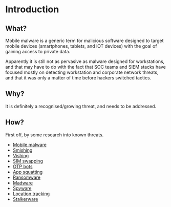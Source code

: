 # Introduction

## What?

Mobile malware is a generic term for malicious software designed to target mobile devices (smartphones, tablets, and iOT devices) with the goal of gaining access to private data.

Apparently it is still not as pervasive as malware designed for workstations, and that may have to do with the fact that SOC teams and SIEM stacks have focused mostly on detecting workstation and corporate network threats, and that it was only a matter of time before hackers switched tactics.

## Why?

It is definitely a recognised/growing threat, and needs to be addressed. 

## How?

First off, by some research into known threats.

* [Mobile malware](malware.md)
* [Smishing](smishing.md)
* [Vishing](vishing.md)
* [SIM swapping](swapping.md)
* [OTP bots](otp-bots.md)
* [App squatting](squatting.md)
* [Ransomware](ransomware.md)
* [Madware](madware.md)
* [Spyware](spyware.md)
* [Location tracking](tracking.md)
* [Stalkerware](stalkerware.md)







